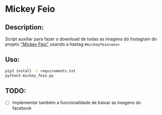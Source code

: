 Mickey Feio
===========

## Description:
Script auxiliar para fazer o download de todas as imagens do Instagram do projeto ["Mickey Feio"](https://www.instagram.com/mickeyfeio/) usando a hastag `#mickeyfeio<ano>`

## Uso:
```bash
pip3 install -r requirements.txt
python3 mickey_feio.py
```

## TODO:
- [ ] Implementar também a funcionalidade de baixar as imagens do facebook
